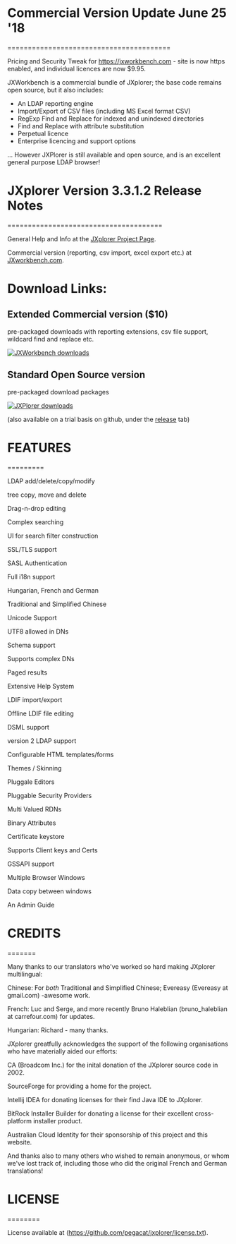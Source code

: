 # Commercial Version Update June 25 '18
========================================

Pricing and Security Tweak for https://jxworkbench.com - site is now https enabled, and individual licences are now $9.95.

JXWorkbench is a commercial bundle of JXplorer; the base code remains open source, but it also includes:
* An LDAP reporting engine
* Import/Export of CSV files (including MS Excel format CSV)
* RegExp Find and Replace for indexed and unindexed directories
* Find and Replace with attribute substitution 
* Perpetual licence
* Enterprise licencing and support options

... However JXPlorer is still available and open source, and is an excellent general purpose LDAP browser!   


# JXplorer Version 3.3.1.2 Release Notes
======================================

General Help and Info at the [JXplorer Project Page](http://jxplorer.org/).

Commercial version (reporting, csv import, excel export etc.) at [JXworkbench.com](https://jxworkbench.com/).


# Download Links:

## Extended Commercial version ($10) 

pre-packaged downloads with reporting extensions, csv file support, wildcard find and replace etc.

  [![JXWorkbench downloads](http://jxplorer.org/get_jxw.png)](https://jxworkbench.com/)

## Standard Open Source version 

pre-packaged download packages

  [![JXPlorer downloads](http://jxplorer.org/get_jx.png)](http://jxplorer.org/downloads/users.html)

(also available on a trial basis on github, under the [release](https://github.com/pegacat/jxplorer/releases) tab)

# FEATURES
=========

LDAP add/delete/copy/modify

tree copy, move and delete

Drag-n-drop editing

Complex searching

UI for search filter construction

SSL/TLS support

SASL Authentication

Full i18n support

Hungarian, French and German

Traditional and Simplified Chinese

Unicode Support

UTF8 allowed in DNs

Schema support

Supports complex DNs

Paged results

Extensive Help System

LDIF import/export

Offline LDIF file editing

DSML support

version 2 LDAP support

Configurable HTML templates/forms

Themes / Skinning

Pluggale Editors

Pluggable Security Providers

Multi Valued RDNs

Binary Attributes

Certificate keystore

Supports Client keys and Certs

GSSAPI support

Multiple Browser Windows

Data copy between windows

An Admin Guide

# CREDITS
=======

Many thanks to our translators who've worked so hard making JXplorer multilingual:

Chinese: For *both* Traditional and Simplified Chinese; Evereasy (Evereasy at gmail.com) -awesome work.

French:   Luc and Serge, and more recently Bruno Haleblian (bruno_haleblian at carrefour.com) for updates.

Hungarian: Richard - many thanks.

JXplorer greatfully acknowledges the support of the following organisations who have materially aided our efforts:

CA (Broadcom Inc.) for the inital donation of the JXplorer source code in 2002.

SourceForge for providing a home for the project.

Intellij IDEA for donating licenses for their find Java IDE to JXplorer.

BitRock Installer Builder for donating a license for their excellent cross-platform installer product.

Australian Cloud Identity for their sponsorship of this project and this website.

And thanks also to many others who wished to remain anonymous, or whom we've lost track of, including
those who did the original French and German translations!

# LICENSE
========

License available at (https://github.com/pegacat/jxplorer/license.txt).
